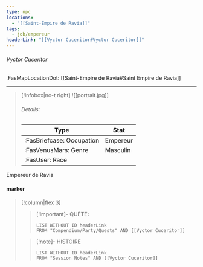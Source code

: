 ```yaml
---
type: npc
locations:
  - "[[Saint-Empire de Ravia]]"
tags:
  - job/empereur
headerLink: "[[Vyctor Cuceritor#Vyctor Cuceritor]]"
---
```

###### Vyctor Cuceritor
<span class="sub2">:FasMapLocationDot: [[Saint-Empire de Ravia#Saint Empire de Ravia]] </span>
___

> [!infobox|no-t right]
> ![[portrait.jpg]]
> ###### Details:
> | Type | Stat |
> | ---- | ---- |
> | :FasBriefcase: Occupation |  Empereur |
> | :FasVenusMars: Genre | Masculin |
> | :FasUser: Race |  |
<span class="clearfix"></span>

Empereur de Ravia
#### marker
> [!column|flex 3]
>> [!important]- QUÊTE:
>>```dataview
>>LIST WITHOUT ID headerLink
>>FROM "Compendium/Party/Quests" AND [[Vyctor Cuceritor]]
>
>>[!note]- HISTOIRE
>>```dataview
>>LIST WITHOUT ID headerLink
>>FROM "Session Notes" AND [[Vyctor Cuceritor]]
